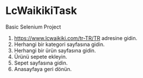 # LcWaikikiTask

Basic Selenium Project
1. https://www.lcwaikiki.com/tr-TR/TR adresine gidin.
2. Herhangi bir kategori sayfasına gidin.
3. Herhangi bir ürün sayfasına gidin.
4. Ürünü sepete ekleyin.
5. Sepet sayfasına gidin.
6. Anasayfaya geri dönün.
